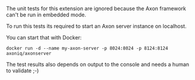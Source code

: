 The unit tests for this extension are ignored because the Axon framework can't be run in embedded mode.

To run this tests its required to start an Axon server instance on localhost.

You can start that with Docker:
```
docker run -d --name my-axon-server -p 8024:8024 -p 8124:8124 axoniq/axonserver
```

The test results also depends on output to the console and needs a human to validate ;-)
